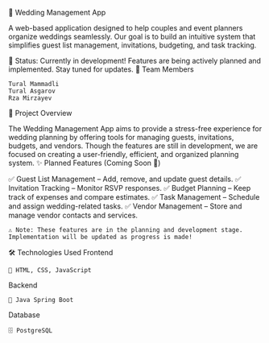 💍 Wedding Management App

A web-based application designed to help couples and event planners organize weddings seamlessly. Our goal is to build an intuitive system that simplifies guest list management, invitations, budgeting, and task tracking.

🚧 Status: Currently in development! Features are being actively planned and implemented. Stay tuned for updates.
👥 Team Members

    Tural Mammadli
    Tural Asgarov
    Rza Mirzayev

📌 Project Overview

The Wedding Management App aims to provide a stress-free experience for wedding planning by offering tools for managing guests, invitations, budgets, and vendors. Though the features are still in development, we are focused on creating a user-friendly, efficient, and organized planning system.
✨ Planned Features (Coming Soon 🚀)

✅ Guest List Management – Add, remove, and update guest details.
✅ Invitation Tracking – Monitor RSVP responses.
✅ Budget Planning – Keep track of expenses and compare estimates.
✅ Task Management – Schedule and assign wedding-related tasks.
✅ Vendor Management – Store and manage vendor contacts and services.

    ⚠ Note: These features are in the planning and development stage. Implementation will be updated as progress is made!

🛠 Technologies Used
Frontend

    🎨 HTML, CSS, JavaScript

Backend

    🚀 Java Spring Boot

Database

    🗄 PostgreSQL



